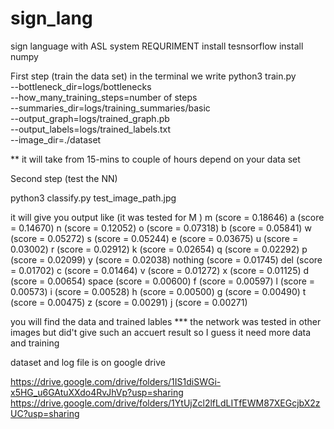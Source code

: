 # sign_lang
sign language with ASL system 
REQURIMENT
install tesnsorflow
install numpy


First step (train the data set)
in the terminal we write 
python3 train.py \
  --bottleneck_dir=logs/bottlenecks \
  --how_many_training_steps=number of steps \
  --summaries_dir=logs/training_summaries/basic \
  --output_graph=logs/trained_graph.pb \
  --output_labels=logs/trained_labels.txt \
  --image_dir=./dataset


** it will take from 15-mins to couple of hours depend on your data set 

Second step (test the NN)

python3 classify.py test_image_path.jpg

it will give you output like (it was tested for M )
m (score = 0.18646)
a (score = 0.14670)
n (score = 0.12052)
o (score = 0.07318)
b (score = 0.05841)
w (score = 0.05272)
s (score = 0.05244)
e (score = 0.03675)
u (score = 0.03002)
r (score = 0.02912)
k (score = 0.02654)
q (score = 0.02292)
p (score = 0.02099)
y (score = 0.02038)
nothing (score = 0.01745)
del (score = 0.01702)
c (score = 0.01464)
v (score = 0.01272)
x (score = 0.01125)
d (score = 0.00654)
space (score = 0.00600)
f (score = 0.00597)
l (score = 0.00573)
i (score = 0.00528)
h (score = 0.00500)
g (score = 0.00490)
t (score = 0.00475)
z (score = 0.00291)
j (score = 0.00271)

you will find the data and trained lables 
*** the network was tested in other images but did't give such an accuert result so 
I guess it need more data and training 

dataset and log file is on google drive 

https://drive.google.com/drive/folders/1IS1diSWGi-x5HG_u6GAtuXXdo4RvJhVp?usp=sharing
https://drive.google.com/drive/folders/1YtUjZcl2lfLdLITfEWM87XEGcjbX2zUC?usp=sharing
